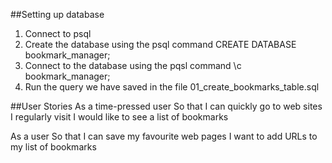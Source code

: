 ##Setting up database

1. Connect to psql
2. Create the database using the psql command CREATE DATABASE bookmark_manager;
3. Connect to the database using the pqsl command \c bookmark_manager;
4. Run the query we have saved in the file 01_create_bookmarks_table.sql

##User Stories
As a time-pressed user
So that I can quickly go to web sites I regularly visit
I would like to see a list of bookmarks

As a user
So that I can save my favourite web pages
I want to add URLs to my list of bookmarks
